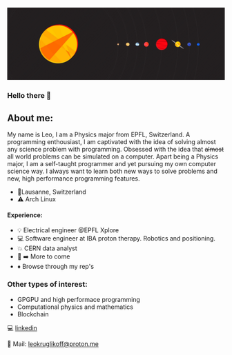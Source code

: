 ![..](https://github.com/leokruglikov/leokruglikov/blob/main/352042nn.jpg)
### Hello there 👋
## About me: 
My name is Leo, I am a Physics major from EPFL, Switzerland. A programming enthousiast, I am captivated with the idea of solving almost any science problem with programming. Obsessed with the idea that ~~almost~~ all world problems can be simulated on a computer. 
Apart being a Physics major, I am a self-taught programmer and yet pursuing my own computer science way. I always want to learn both new ways to solve problems and new, high performance programming features. 
- 📍Lausanne, Switzerland
- ⚠️ Arch Linux


#### Experience:
- :bulb: Electrical engineer @EPFL Xplore
- 💻 Software engineer at IBA proton therapy. Robotics and positioning.
- 💥 CERN data analyst
- 🙏 :arrow_right: More to come
- ♦️ Browse through my rep's

### Other types of interest:
- GPGPU and high performace programming
- Computational physics and mathematics
- Blockchain

:computer: [linkedin](www.linkedin.com/in/leo-kruglikov-47b028150)

:email: Mail: leokruglikoff@proton.me

<!--
**leokruglikov/leokruglikov** is a ✨ _special_ ✨ repository because its `README.md` (this file) appears on your GitHub profile.

Here are some ideas to get you started:

- 🔭 I’m currently working on ...
- 🌱 I’m currently learning ...
- 👯 I’m looking to collaborate on ...
- 🤔 I’m looking for help with ...
- 💬 Ask me about ...
- 📫 How to reach me: ...
- 😄 Pronouns: ...
- ⚡ Fun fact: ...
-->

